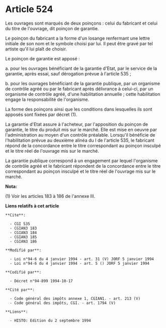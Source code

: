 # Article 524

Les ouvrages sont marqués de deux poinçons : celui du fabricant et celui du titre de l'ouvrage, dit poinçon de garantie.

Le poinçon du fabricant a la forme d'un losange renfermant une lettre initiale de son nom et le symbole choisi par lui. Il
peut être gravé par tel artiste qu'il lui plaît de choisir.

Le poinçon de garantie est apposé :

a. pour les ouvrages bénéficiant de la garantie d'Etat, par le service de la garantie, après essai, sauf dérogation prévue à
l'article 535 ;

b. pour les ouvrages bénéficiant de la garantie publique, par un organisme de contrôle agréé ou par le fabricant après
délivrance à celui-ci, par un organisme de contrôle agréé, d'une habilitation annuelle ; cette habilitation engage la
responsabilité de l'organisme.

La forme des poinçons ainsi que les conditions dans lesquelles ils sont apposés sont fixées par décret (1).

La garantie d'Etat assure à l'acheteur, par l'apposition du poinçon de garantie, le titre du produit mis sur le marché. Elle
est mise en oeuvre par l'administration au moyen d'un contrôle préalable. Lorsqu'il bénéficie de l'habilitation prévue au
deuxième alinéa du I de l'article 535, le fabricant répond de la concordance entre le titre correspondant au poinçon insculpé
et le titre réel de l'ouvrage mis sur le marché.

La garantie publique correspond à un engagement par lequel l'organisme de contrôle agréé et le fabricant répondent de la
concordance entre le titre correspondant au poinçon insculpé et le titre réel de l'ouvrage mis sur le marché.

**Nota:**

(1) Voir les articles 183 à 186 de l'annexe III.

**Liens relatifs à cet article**

	**Cite**:

	  - CGI 535
	  - CGIAN3 183
	  - CGIAN3 184
	  - CGIAN3 185
	  - CGIAN3 186

	**Modifié par**:

	  - Loi n°94-6 du 4 janvier 1994 - art. 31 (V) JORF 5 janvier 1994
	  - Loi n°94-6 du 4 janvier 1994 - art. 5 () JORF 5 janvier 1994

	**Codifié par**:

	  - Décret n°94-899 1994-10-17

	**Cité par**:

	  - Code général des impôts annexe 1, CGIAN1. - art. 213 (V)
	  - Code général des impôts, CGI. - art. 1794 (V)

	**Liens**:

	  - HISTO: Edition du 2 septembre 1994
